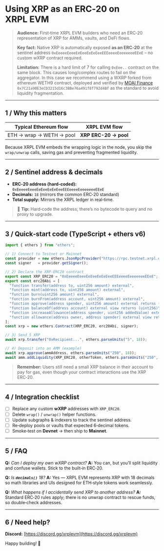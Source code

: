 # Using **XRP as an ERC‑20** on XRPL EVM

> **Audience:** First‑time XRPL EVM builders who need an ERC‑20 representation of XRP for AMMs, vaults, and DeFi flows.
>
> **Key fact:** Native XRP is automatically exposed **as an ERC‑20** at the sentinel address `0xEeeeeEeeeEeEeeEeEeEeeEEEeeeeEeeeeeeeEEeE` – no custom wXRP contract required.
>
> **Limitation:** There is a hard limit of 7 for calling `0xEee..` contract on the same block. This causes long/complex routes to fail on the aggregator. In this case we recommend using a WXRP forked from ethereum WETH9 contract, deployed and verified by [MOAI Finance](https://xrplevm.moai-finance.xyz/swap) `0x7C21a90E3eCD3215d16c3BBe76a491f8f792d4Bf` as the standard to avoid liquidity fragmentation.

---

## 1 / Why this matters

| Typical Ethereum flow    | XRPL EVM flow                |
| ------------------------ | ---------------------------- |
| ETH → wrap → WETH → pool | **XRP ERC-20 → pool**        |

Because XRPL EVM embeds the wrapping logic in the node, you skip the `wrap/unwrap` calls, saving gas and preventing fragmented liquidity.

---

## 2 / Sentinel address & decimals

* **ERC‑20 address (hard‑coded):** `0xEeeeeEeeeEeEeeEeEeEeeEEEeeeeEeeeeeeeEEeE`
* **Decimals:** `18` (mirrors the common ERC‑20 standard)
* **Total supply:** Mirrors the XRPL ledger in real‑time.

> 📝 **Tip:** Hard‑code the address; there’s no bytecode to query and no proxy to upgrade.

---

## 3 / Quick‑start code (TypeScript + ethers v6)

```ts
import { ethers } from "ethers";

// 1) Connect to Testnet or Mainnet
const provider = new ethers.JsonRpcProvider("https://rpc.testnet.xrpl.org");
const signer   = provider.getSigner();

// 2) Declare the XRP-ERC20 contract
export const XRP_ERC20 = "0xEeeeeEeeeEeEeeEeEeEeeEEEeeeeEeeeeeeeEEeE";
export const erc20Abi = [
  "function transfer(address to, uint256 amount) external",
  "function mint(address to, uint256 amount) external",
  "function burn(uint256 amount) external",
  "function burnFrom(address account, uint256 amount) external",
  "function approve(address spender, uint256 amount) external returns (bool)",
  "function balanceOf(address account) external view returns (uint256)",
  "function increaseAllowance(address spender, uint256 addedValue) external returns (bool)",
  "function allowance(address owner, address spender) external view returns (uint256)"
];
const xrp = new ethers.Contract(XRP_ERC20, erc20Abi, signer);

// 3) Send 5 XRP
await xrp.transfer("0xRecipient...", ethers.parseUnits("5", 18));

// 4) Deposit into an AMM (example)
await xrp.approve(ammAddress, ethers.parseUnits("250", 18));
await amm.addLiquidity(XRP_ERC20, otherToken, ethers.parseUnits("250", 18), minLp);
```

> **Remember:** Users still need a small XRP balance in their account to pay for gas, even though your contract interactions use the XRP ERC‑20.

---

## 4 / Integration checklist

* [ ] Replace any custom **wXRP** addresses with `XRP_ERC20`.
* [ ] Delete `wrap()` / `unwrap()` helper functions.
* [ ] Update subgraphs & indexers to track the sentinel address.
* [ ] Re‑deploy pools or vaults that expected 6‑decimal tokens.
* [ ] Smoke‑test on **Devnet** → then ship to **Mainnet**.

---

## 5 / FAQ

**Q:** *Can I deploy my own wXRP contract?*
**A:** You can, but you’ll split liquidity and confuse wallets. Stick to the built‑in ERC‑20.

**Q:** *Is **`decimals()`** 18?*
**A:** Yes — XRPL EVM represents XRP with 18 decimals so math libraries and UIs designed for ETH‐style tokens work seamlessly.

**Q:** *What happens if I accidentally send XRP to another address?*
**A:** Standard ERC‑20 rules apply; there is no unwrap contract to rescue funds, so double‑check addresses.

---

## 6 / Need help?

**Discord:** [https://discord.gg/xrplevm](https://discord.gg/xrplevm)

Happy building! 🚀

